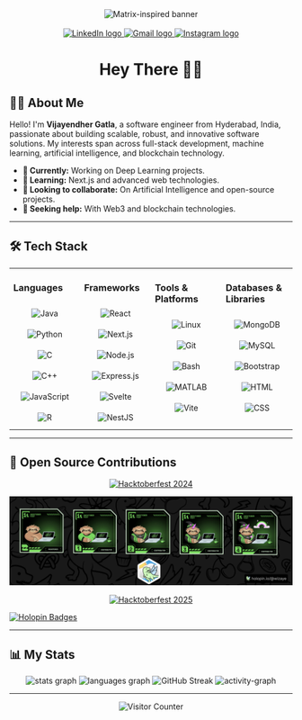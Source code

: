 <div align="center">
  <img src="https://cdna.artstation.com/p/assets/images/images/028/102/058/original/pixel-jeff-matrix-s.gif?1593487263" alt="Matrix-inspired banner" height="auto" width="1000">
</div>
<br/>

<div align="center">
  <a href="https://linkedin.com/in/vijayendher-gatla" target="_blank">
    <img src="https://raw.githubusercontent.com/maurodesouza/profile-readme-generator/master/src/assets/icons/social/linkedin/default.svg" width="37" height="25" alt="LinkedIn logo" />
  </a>
  <a href="mailto:vijayendhergatla@gmail.com" target="_blank">
    <img src="https://raw.githubusercontent.com/maurodesouza/profile-readme-generator/master/src/assets/icons/social/gmail/default.svg" width="37" height="25" alt="Gmail logo" />
  </a>
  <a href="https://instagram.com/wizaye.x" target="_blank">
    <img src="https://raw.githubusercontent.com/maurodesouza/profile-readme-generator/master/src/assets/icons/social/instagram/default.svg" width="37" height="25" alt="Instagram logo" />
  </a>
</div>

<h1 align="center">Hey There 🙋🏻</h1>


## 👨‍💻 About Me

Hello! I'm **Vijayendher Gatla**, a software engineer from Hyderabad, India, passionate about building scalable, robust, and innovative software solutions. My interests span across full-stack development, machine learning, artificial intelligence, and blockchain technology.

- **🔭 Currently:** Working on Deep Learning projects.
- **🌱 Learning:** Next.js and advanced web technologies.
- **👯 Looking to collaborate:** On Artificial Intelligence and open-source projects.
- **🤝 Seeking help:** With Web3 and blockchain technologies.

---

## 🛠️ Tech Stack

<table>
  <tr>
    <td valign="top" width="25%">
      <h3>Languages</h3>
      <div align="center">
        <img style="margin: 10px" src="https://skillicons.dev/icons?i=java" alt="Java" height="40" />
        <img style="margin: 10px" src="https://skillicons.dev/icons?i=python" alt="Python" height="40" />
        <img style="margin: 10px" src="https://skillicons.dev/icons?i=c" alt="C" height="40" />
        <img style="margin: 10px" src="https://skillicons.dev/icons?i=cpp" alt="C++" height="40" />
        <img style="margin: 10px" src="https://skillicons.dev/icons?i=js" alt="JavaScript" height="40" />
        <img style="margin: 10px" src="https://skillicons.dev/icons?i=r" alt="R" height="40" />
      </div>
    </td>
    <td valign="top" width="25%">
      <h3>Frameworks</h3>
      <div align="center">
        <img style="margin: 10px" src="https://skillicons.dev/icons?i=react" alt="React" height="40" />
        <img style="margin: 10px" src="https://skillicons.dev/icons?i=nextjs" alt="Next.js" height="40" />
        <img style="margin: 10px" src="https://skillicons.dev/icons?i=nodejs" alt="Node.js" height="40" />
        <img style="margin: 10px" src="https://skillicons.dev/icons?i=express" alt="Express.js" height="40" />
        <img style="margin: 10px" src="https://skillicons.dev/icons?i=svelte" alt="Svelte" height="40" />
        <img style="margin: 10px" src="https://skillicons.dev/icons?i=nestjs" title="NestJS" alt="NestJS" height="40" />
      </div>
    </td>
    <td valign="top" width="25%">
      <h3>Tools & Platforms</h3>
      <div align="center">
        <img style="margin: 10px" src="https://skillicons.dev/icons?i=linux" alt="Linux" height="40" />
        <img style="margin: 10px" src="https://skillicons.dev/icons?i=github" alt="Git" height="40" />
        <img style="margin: 10px" src="https://skillicons.dev/icons?i=bash" alt="Bash" height="40" />
        <img style="margin: 10px" src="https://skillicons.dev/icons?i=matlab" alt="MATLAB" height="40" />
        <img style="margin: 10px" src="https://skillicons.dev/icons?i=vite" alt="Vite" height="40" />
      </div>
    </td>
    <td valign="top" width="25%">
      <h3>Databases & Libraries</h3>
      <div align="center">
        <img style="margin: 10px" src="https://skillicons.dev/icons?i=mongodb" alt="MongoDB" height="40" />
        <img style="margin: 10px" src="https://skillicons.dev/icons?i=mysql" alt="MySQL" height="40" />
        <img style="margin: 10px" src="https://skillicons.dev/icons?i=bootstrap" alt="Bootstrap" height="40" />
        <img style="margin: 10px" src="https://skillicons.dev/icons?i=html" alt="HTML" height="40" />
        <img style="margin: 10px" src="https://skillicons.dev/icons?i=css" alt="CSS" height="40" />
      </div>
    </td>
  </tr>
</table>

---

## 🌟 Open Source Contributions
<div align="center">

[![Hacktoberfest 2024](https://img.shields.io/badge/Hacktoberfest-2024-red?logo=hackthebox&logoColor=white)](https://hacktoberfest.com/)

</div>

[![Holopin Badges](assets/hacktoberfest_2024.png)](assets/hacktoberfest_2024.png)


<div align="center">

[![Hacktoberfest 2025](https://img.shields.io/badge/Hacktoberfest-2025-blueviolet?logo=hackthebox&logoColor=white)](https://hacktoberfest.com/)

</div>

[![Holopin Badges](https://holopin.me/wizaye)](https://holopin.io/@wizaye)

---

## 📊 My Stats

<div align="center">
  <img src="https://github-readme-stats.vercel.app/api?username=wizaye&show_icons=true&count_private=true&hide_border=false&theme=tokyonight" height="250" alt="stats graph" />
  <img src="https://github-readme-stats.vercel.app/api/top-langs?username=wizaye&locale=en&hide_title=false&layout=compact&card_width=320&langs_count=5&theme=tokyonight&hide_border=false&order=2" height="220" alt="languages graph" />
  <img src="https://streak-stats.demolab.com?user=wizaye&theme=tokyonight&hide_border=false&border_radius=5&order=3" height="220" alt="GitHub Streak" />
    <img src="https://github-readme-activity-graph.vercel.app/graph?username=wizaye&radius=16&bg_color=1a1b27&color=c0caf5&line=9e4c98&point=f7768e&area=true" height="300" alt="activity-graph" />
</div>

---

<div align="center">
  <img src="https://profile-counter.glitch.me/wizaye/count.svg?" alt="Visitor Counter" />
</div>
